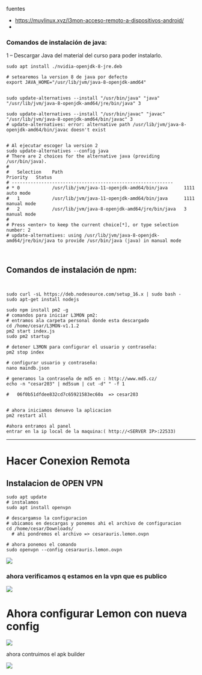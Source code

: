 fuentes
- https://muylinux.xyz/l3mon-acceso-remoto-a-dispositivos-android/
- 

### Comandos de instalación de java:

1 – Descargar Java del material del curso para poder instalarlo.
```shell
sudo apt install ./nvidia-openjdk-8-jre.deb

# setearemos la version 8 de java por defecto
export JAVA_HOME="/usr/lib/jvm/java-8-openjdk-amd64"


sudo update-alternatives --install "/usr/bin/java" "java" "/usr/lib/jvm/java-8-openjdk-amd64/jre/bin/java" 3

sudo update-alternatives --install "/usr/bin/javac" "javac" "/usr/lib/jvm/java-8-openjdk-amd64/bin/javac" 3
# update-alternatives: error: alternative path /usr/lib/jvm/java-8-openjdk-amd64/bin/javac doesn't exist

 
# Al ejecutar escoger la version 2
sudo update-alternatives --config java
# There are 2 choices for the alternative java (providing /usr/bin/java).
# 
#   Selection    Path                                            Priority   Status
# ------------------------------------------------------------
# * 0            /usr/lib/jvm/java-11-openjdk-amd64/bin/java      1111      auto mode
#   1            /usr/lib/jvm/java-11-openjdk-amd64/bin/java      1111      manual mode
#   2            /usr/lib/jvm/java-8-openjdk-amd64/jre/bin/java   3         manual mode
# 
# Press <enter> to keep the current choice[*], or type selection number: 2
# update-alternatives: using /usr/lib/jvm/java-8-openjdk-amd64/jre/bin/java to provide /usr/bin/java (java) in manual mode



```

## Comandos de instalación de npm:
```shell


sudo curl -sL https://deb.nodesource.com/setup_16.x | sudo bash -
sudo apt-get install nodejs

sudo npm install pm2 -g
# comandos para iniciar L3MON pm2: 
# entramos ala carpeta personal donde esta descargado
cd /home/cesar/L3MON-v1.1.2 
pm2 start index.js
sudo pm2 startup

# detener L3MON para configurar el usuario y contraseña:
pm2 stop index

# configurar usuario y contraseña:
nano maindb.json

# generamos la contraseña de md5 en : http://www.md5.cz/
echo -n "cesar203" | md5sum | cut -d" " -f 1

#   06f0b51dfdee832cd7c65921583ec60a  => cesar203


# ahora iniciamos denuevo la aplicacion
pm2 restart all

#ahora entramos al panel
entrar en la ip local de la maquina:( http://<SERVER IP>:22533)

```

---------------
# Hacer  Conexion Remota

## Instalacion de OPEN VPN

```shell
sudo apt update
# instalamos
sudo apt install openvpn

# descargamso la configuracion
# ubicamos en descargas y ponemos ahi el archivo de configuracion
cd /home/cesar/Downloads/
  # ahi pondremos el archivo => cesarauris.lemon.ovpn
  
# ahora ponemos el comando
sudo openvpn --config cesarauris.lemon.ovpn
```
![](https://i.imgur.com/d1fED8u.png) 

### ahora verificamos q estamos en la vpn que es publico

![](https://i.imgur.com/qhBgB1G.png) 


# Ahora configurar Lemon con nueva config

![](https://i.imgur.com/uokhAQG.png) 

ahora contruimos el apk builder

![](https://i.imgur.com/LW6lLiX.png) 



